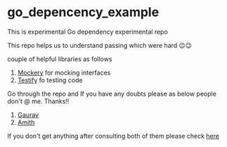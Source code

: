 # go_depencency_example

This is experimental Go dependency experimental repo

This repo helps us to understand passing which were hard 😉😉

couple of helpful libraries as follows

1. [Mockery](https://github.com/vektra/mockery) for mocking interfaces
2. [Testify](https://github.com/stretchr/testify) fo testing code

Go through the repo and If you have any doubts please as below people don't @ me. Thanks!!

1. [Gaurav](https://github.com/apty-gaurav)
2. [Amith](https://github.com/amith-apty)

If you don't get anything after consulting both of them please check [here](https://www.tcyonline.com/tests/mental-ability-test)